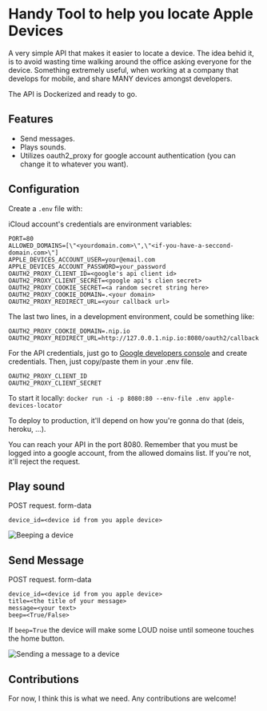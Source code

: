 # Handy Tool to help you locate Apple Devices

A very simple API that makes it easier to locate a device. The idea behid it, is to avoid wasting time walking around the office asking everyone for the device. Something extremely useful, when working at a company that develops for mobile, and share MANY devices amongst developers.

The API is Dockerized and ready to go.

## Features
* Send messages.
* Plays sounds.
* Utilizes oauth2_proxy for google account authentication (you can change it to whatever you want).

## Configuration
Create a `.env` file with:

iCloud account's credentials are environment variables: 
```
PORT=80
ALLOWED_DOMAINS=[\"<yourdomain.com>\",\"<if-you-have-a-seccond-domain.com>\"]
APPLE_DEVICES_ACCOUNT_USER=your@email.com
APPLE_DEVICES_ACCOUNT_PASSWORD=your_password
OAUTH2_PROXY_CLIENT_ID=<google's api client id>
OAUTH2_PROXY_CLIENT_SECRET=<google api's clien secret>
OAUTH2_PROXY_COOKIE_SECRET=<a random secret string here>
OAUTH2_PROXY_COOKIE_DOMAIN=.<your domain>
OAUTH2_PROXY_REDIRECT_URL=<your callback url>
```

The last two lines, in a development environment, could be something like:
```
OAUTH2_PROXY_COOKIE_DOMAIN=.nip.io
OAUTH2_PROXY_REDIRECT_URL=http://127.0.0.1.nip.io:8080/oauth2/callback
```

For the API credentials, just go to [Google developers console](https://console.developers.google.com/apis/) and create credentials. Then, just copy/paste them in your .env file.
```
OAUTH2_PROXY_CLIENT_ID
OAUTH2_PROXY_CLIENT_SECRET
```

To start it locally:
`docker run -i -p 8080:80 --env-file .env apple-devices-locator`

To deploy to production, it'll depend on how you're gonna do that (deis, heroku, ...).

You can reach your API in the port 8080. Remember that you must be logged into a google account, from the allowed domains list. If you're not, it'll reject the request.

## Play sound
POST request. form-data
```
device_id=<device id from you apple device>
```
![Beeping a device](https://imgur.com/a/jGChT)

## Send Message
POST request. form-data
```
device_id=<device id from you apple device>
title=<the title of your message>
message=<your text>
beep=<True/False>
```
If `beep=True` the device will make some LOUD noise until someone touches the home button.

![Sending a message to a device](https://imgur.com/a/jaJSK)

## Contributions
For now, I think this is what we need. Any contributions are welcome!

